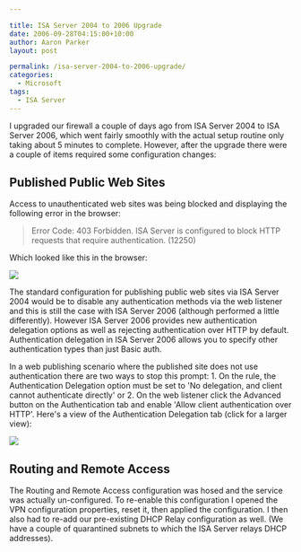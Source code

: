```yaml
---

title: ISA Server 2004 to 2006 Upgrade
date: 2006-09-28T04:15:00+10:00
author: Aaron Parker
layout: post

permalink: /isa-server-2004-to-2006-upgrade/
categories:
  - Microsoft
tags:
  - ISA Server
---
```

I upgraded our firewall a couple of days ago from ISA Server 2004 to ISA Server 2006, which went fairly smoothly with the actual setup routine only taking about 5 minutes to complete. However, after the upgrade there were a couple of items required some configuration changes:

## Published Public Web Sites

Access to unauthenticated web sites was being blocked and displaying the following error in the browser:

> Error Code: 403 Forbidden. ISA Server is configured to block HTTP requests that require authentication. (12250)

Which looked like this in the browser:

![]({{site.baseurl}}/media/2006/09/1000.14.124.403Forbidden.png)

The standard configuration for publishing public web sites via ISA Server 2004 would be to disable any authentication methods via the web listener and this is still the case with ISA Server 2006 (although performed a little differently). However ISA Server 2006 provides new authentication delegation options as well as rejecting authentication over HTTP by default. Authentication delegation in ISA Server 2006 allows you to specify other authentication types than just Basic auth.

In a web publishing scenario where the published site does not use authentication there are two ways to stop this prompt: 1. On the rule, the Authentication Delegation option must be set to 'No delegation, and client cannot authenticate directly' or 2. On the web listener click the Advanced button on the Authentication tab and enable 'Allow client authentication over HTTP'. Here's a view of the Authentication Delegation tab (click for a larger view):

![]({{site.baseurl}}/media/2006/09/1000.14.125.AuthenticationDelegation.png)

## Routing and Remote Access

The Routing and Remote Access configuration was hosed and the service was actually un-configured. To re-enable this configuration I opened the VPN configuration properties, reset it, then applied the configuration. I then also had to re-add our pre-existing DHCP Relay configuration as well. (We have a couple of quarantined subnets to which the ISA Server relays DHCP addresses).
